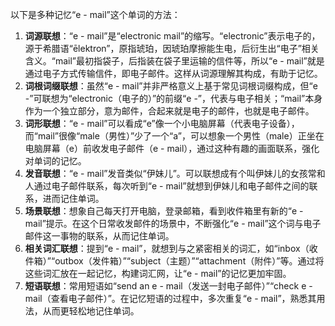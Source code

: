 以下是多种记忆“e - mail”这个单词的方法：
1. **词源联想**：“e - mail”是“electronic mail”的缩写。“electronic”表示电子的，源于希腊语“ēlektron”，原指琥珀，因琥珀摩擦能生电，后衍生出“电子”相关含义。“mail”最初指袋子，后指装在袋子里运输的信件等，所以“e - mail”就是通过电子方式传输信件，即电子邮件。这样从词源理解其构成，有助于记忆。
2. **词根词缀联想**：虽然“e - mail”并非严格意义上基于常见词根词缀构成，但“e -”可联想为“electronic（电子的）”的前缀“e -”，代表与电子相关；“mail”本身作为一个独立部分，意为邮件，合起来就是电子的邮件，也就是电子邮件。
3. **词形联想**：“e - mail”可以看成“e”像一个小电脑屏幕（代表电子设备），而“mail”很像“male（男性）”少了一个“a”，可以想象一个男性（male）正坐在电脑屏幕（e）前收发电子邮件（e - mail），通过这种有趣的画面联系，强化对单词的记忆。
4. **发音联想**：“e - mail”发音类似“伊妹儿”。可以联想成有个叫伊妹儿的女孩常和人通过电子邮件联系，每次听到“e - mail”就想到伊妹儿和电子邮件之间的联系，进而记住单词。
5. **场景联想**：想象自己每天打开电脑，登录邮箱，看到收件箱里有新的“e - mail”提示。在这个日常收发邮件的场景中，不断强化“e - mail”这个词与电子邮件这一事物的联系，从而记住单词。
6. **相关词汇联想**：提到“e - mail”，就想到与之紧密相关的词汇，如“inbox（收件箱）”“outbox（发件箱）”“subject（主题）”“attachment（附件）”等。通过将这些词汇放在一起记忆，构建词汇网，让“e - mail”的记忆更加牢固。
7. **短语联想**：常用短语如“send an e - mail（发送一封电子邮件）”“check e - mail（查看电子邮件）”。在记忆短语的过程中，多次重复“e - mail”，熟悉其用法，从而更轻松地记住单词。 